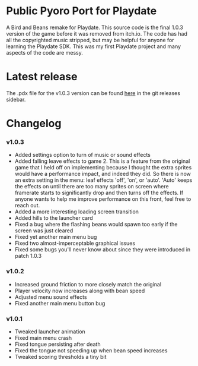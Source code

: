 
# Public Pyoro Port for Playdate

A Bird and Beans remake for Playdate. This source code is the final 1.0.3 version of the game before it was removed from itch.io. The code has had all the copyrighted music stripped, but may be helpful for anyone for learning the Playdate SDK. This was my first Playdate project and many aspects of the code are messy. 

# Latest release
The .pdx file for the v1.0.3 version can be found [here](https://github.com/macvogelsang/pyoro/releases/tag/v1.0.3) in the git releases sidebar.

# Changelog

### v1.0.3
- Added settings option to turn of music or sound effects
- Added falling leave effects to game 2. This is a feature from the original game that I held off on implementing because I thought the extra sprites would have a performance impact, and indeed they did. So there is now an extra setting in the menu: leaf effects 'off', 'on', or 'auto'. 'Auto' keeps the effects on until there are too many sprites on screen where framerate starts to significantly drop and then turns off the effects. If anyone wants to help me improve performance on this front, feel free to reach out.
- Added a more interesting loading screen transition 
- Added hills to the launcher card
- Fixed a bug where the flashing beans would spawn too early if the screen was just cleared
- Fixed yet another main menu bug
- Fixed two almost-imperceptable graphical issues  
- Fixed some bugs you'll never know about since they were introduced in patch 1.0.3 

### v1.0.2

- Increased ground friction to more closely match the original
- Player velocity now increases along with bean speed
- Adjusted menu sound effects
- Fixed another main menu button bug

### v1.0.1

- Tweaked launcher animation
- Fixed main menu crash
- Fixed tongue persisting after death
- Fixed the tongue not speeding up when bean speed increases
- Tweaked scoring thresholds a tiny bit